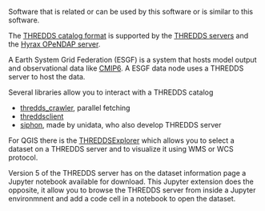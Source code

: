 Software that is related or can be used by this software or is similar to this software.

The [THREDDS catalog format](https://www.unidata.ucar.edu/software/thredds/v4.6/tds/catalog/index.html) is supported by the [THREDDS servers](https://www.unidata.ucar.edu/software/thredds/current/tds/) and the [Hyrax OPeNDAP server](https://www.opendap.org/software/hyrax-data-server).

A Earth System Grid Federation (ESGF) is a system that hosts model output and observational data like [CMIP6](https://www.wcrp-climate.org/wgcm-cmip/wgcm-cmip6).
A ESGF data node uses a THREDDS server to host the data.

Several libraries allow you to interact with a THREDDS catalog
* [thredds_crawler](https://github.com/ioos/thredds_crawler), parallel fetching
* [threddsclient](https://github.com/bird-house/threddsclient)
* [siphon](https://unidata.github.io/siphon/latest/), made by unidata, who also develop THREDDS server

For QGIS there is the [THREDDSExplorer](https://github.com/IHCantabria/THREDDSExplorer) which allows you to select a dataset on a THREDDS server and to visualize it using WMS or WCS protocol.

Version 5 of the THREDDS server has on the dataset information page a Jupyter notebook available for download. 
This Jupyter extension does the opposite, it allow you to browse the THREDDS server from inside a Jupyter environmnent and add a code cell in a notebook to open the dataset.
